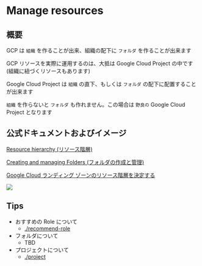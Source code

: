 # Manage resources

## 概要

GCP は `組織` を作ることが出来、組織の配下に `フォルダ` を作ることが出来ます

GCP リソースを実際に運用するのは、大抵は Google Cloud Project の中です(組織に紐づくリソースもあります)

Google Cloud Project は `組織` の直下、もしくは `フォルダ` の配下に配置することが出来ます

`組織` を作らないと `フォルダ` も作れません。この場合は `野良の` Google Cloud Project となります

## 公式ドキュメントおよびイメージ

[Resource hierarchy (リソース階層)](https://cloud.google.com/resource-manager/docs/cloud-platform-resource-hierarchy)

[Creating and managing Folders (フォルダの作成と管理)](https://cloud.google.com/resource-manager/docs/creating-managing-folders)


[Google Cloud ランディング ゾーンのリソース階層を決定する](https://cloud.google.com/architecture/landing-zones/decide-resource-hierarchy)

![](https://cloud.google.com/resource-manager/img/cloud-folders-hierarchy.png)

## Tips

- おすすめの Role について
  - [./recommend-role](./recommend-role/README.md)
- フォルダについて
  - TBD
- プロジェクトについて
  - [./project](./project/README.md)
  